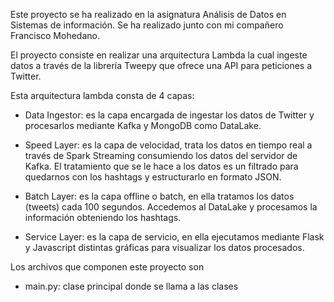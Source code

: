 Este proyecto se ha realizado en la asignatura Análisis de Datos en Sistemas
de información. Se ha realizado junto con mi compañero Francisco Mohedano.

El proyecto consiste en realizar una arquitectura Lambda la cual ingeste
datos a través de la librería Tweepy que ofrece una API para peticiones
a Twitter.

Esta arquitectura lambda consta de 4 capas:

* Data Ingestor: es la capa encargada de ingestar los datos de Twitter y
procesarlos mediante Kafka y MongoDB como DataLake.

* Speed Layer: es la capa de velocidad, trata los datos en tiempo real
a través de Spark Streaming consumiendo los datos del servidor de Kafka.
El tratamiento que se le hace a los datos es un filtrado para quedarnos
con los hashtags y estructurarlo en formato JSON.

* Batch Layer: es la capa offline o batch, en ella tratamos los datos (tweets)
cada 100 segundos. Accedemos al DataLake y procesamos la información 
obteniendo los hashtags.

* Service Layer: es la capa de servicio, en ella ejecutamos mediante Flask
y Javascript distintas gráficas para visualizar los datos procesados.

Los archivos que componen este proyecto son

* main.py: clase principal donde se llama a las clases 
